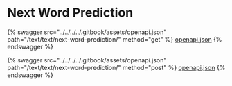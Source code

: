 # Next Word Prediction

{% swagger src="../../../../.gitbook/assets/openapi.json" path="/text/text/next-word-prediction/" method="get" %}
[openapi.json](../../../../.gitbook/assets/openapi.json)
{% endswagger %}

{% swagger src="../../../../.gitbook/assets/openapi.json" path="/text/text/next-word-prediction/" method="post" %}
[openapi.json](../../../../.gitbook/assets/openapi.json)
{% endswagger %}
